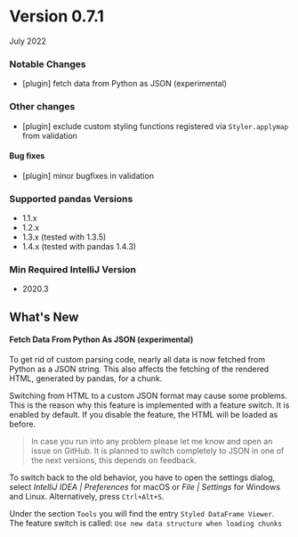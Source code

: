 # Version 0.7.1

July 2022

### Notable Changes
* [plugin] fetch data from Python as JSON (experimental)

### Other changes
* [plugin] exclude custom styling functions registered via `Styler.applymap` from validation

#### Bug fixes
* [plugin] minor bugfixes in validation

### Supported pandas Versions
* 1.1.x
* 1.2.x
* 1.3.x (tested with 1.3.5)
* 1.4.x (tested with pandas 1.4.3)

### Min Required IntelliJ Version
* 2020.3

## What's New

#### Fetch Data From Python As JSON (experimental)
To get rid of custom parsing code, nearly all data is now fetched from Python as a JSON string.
This also affects the fetching of the rendered HTML, generated by pandas, for a chunk.

Switching from HTML to a custom JSON format may cause some problems.
This is the reason why this feature is implemented with a feature switch. 
It is enabled by default. If you disable the feature, the HTML will be loaded as before.

>In case you run into any problem please let me know and open an issue on GitHub.
It is planned to switch completely to JSON in one of the next versions, this depends on feedback.

To switch back to the old behavior, you have to open the settings dialog, select *IntelliJ IDEA | Preferences* for macOS or *File | Settings* for Windows and Linux.
Alternatively, press `Ctrl+Alt+S`.

Under the section `Tools` you will find the entry `Styled DataFrame Viewer`.
The feature switch is called: `Use new data structure when loading chunks`


